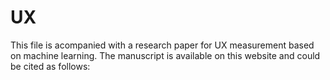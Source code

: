 # UX
This file is acompanied with a research paper for UX measurement based on machine learning.
The manuscript is available on this website and could be cited as follows:
